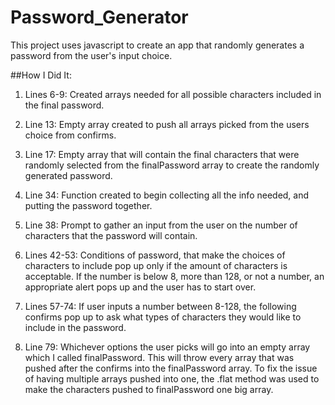 # Password_Generator

This project uses javascript to create an app that randomly generates a password from the user's input choice.

##How I Did It:

1. Lines 6-9: Created arrays needed for all possible characters included in the final password.

2. Line 13: Empty array created to push all arrays picked from the users choice from confirms.

3. Line 17: Empty array that will contain the final characters that were randomly selected from the finalPassword array to create the randomly generated password.

4. Line 34: Function created to begin collecting all the info needed, and putting the password together.

5. Line 38: Prompt to gather an input from the user on the number of characters that the password will contain.

6. Lines 42-53: Conditions of password, that make the choices of characters to include pop up only if the amount of characters is acceptable.  If the number is below 8, more than 128, or not a number, an appropriate alert pops up and the user has to start over.

7. Lines 57-74: If user inputs a number between 8-128, the following confirms pop up to ask what types of characters they would like to include in the password.

8. Line 79: Whichever options the user picks will go into an empty array which I called finalPassword.  This will throw every array that was pushed after the confirms into the finalPassword array.  To fix the issue of having multiple arrays pushed into one, the .flat method was used to make the characters pushed to finalPassword one big array.